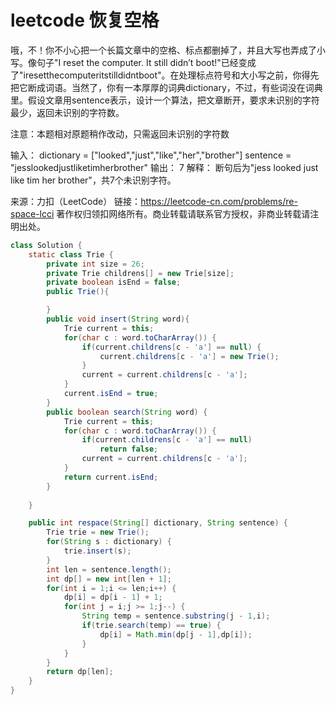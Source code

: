 # leetcode 恢复空格

哦，不！你不小心把一个长篇文章中的空格、标点都删掉了，并且大写也弄成了小写。像句子"I reset the computer. It still didn’t boot!"已经变成了"iresetthecomputeritstilldidntboot"。在处理标点符号和大小写之前，你得先把它断成词语。当然了，你有一本厚厚的词典dictionary，不过，有些词没在词典里。假设文章用sentence表示，设计一个算法，把文章断开，要求未识别的字符最少，返回未识别的字符数。

注意：本题相对原题稍作改动，只需返回未识别的字符数

输入：
dictionary = ["looked","just","like","her","brother"]
sentence = "jesslookedjustliketimherbrother"
输出： 7
解释： 断句后为"jess looked just like tim her brother"，共7个未识别字符。

来源：力扣（LeetCode）
链接：https://leetcode-cn.com/problems/re-space-lcci
著作权归领扣网络所有。商业转载请联系官方授权，非商业转载请注明出处。

```java
class Solution {
    static class Trie {
        private int size = 26;
        private Trie childrens[] = new Trie[size];
        private boolean isEnd = false;
        public Trie(){

        }
        public void insert(String word){
            Trie current = this;
            for(char c : word.toCharArray()) {
                if(current.childrens[c - 'a'] == null) {
                    current.childrens[c - 'a'] = new Trie();
                }
                current = current.childrens[c - 'a'];
            }
            current.isEnd = true;
        }
        public boolean search(String word) {
            Trie current = this;
            for(char c : word.toCharArray()) {
                if(current.childrens[c - 'a'] == null)
                    return false;
                current = current.childrens[c - 'a'];
            }
            return current.isEnd;
        }
        
    }

    public int respace(String[] dictionary, String sentence) {
        Trie trie = new Trie();
        for(String s : dictionary) {
            trie.insert(s);
        }
        int len = sentence.length();
        int dp[] = new int[len + 1];
        for(int i = 1;i <= len;i++) {
            dp[i] = dp[i - 1] + 1;
            for(int j = i;j >= 1;j--) {
                String temp = sentence.substring(j - 1,i);
                if(trie.search(temp) == true) {
                    dp[i] = Math.min(dp[j - 1],dp[i]);
                }
            }
        }
        return dp[len];
    }
}
```
